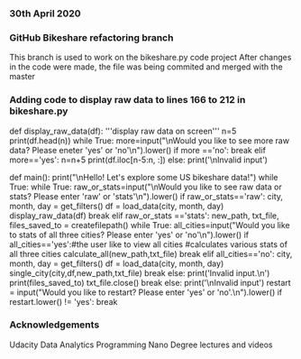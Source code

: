 ### 30th April 2020


### GitHub Bikeshare refactoring branch
This branch is used to work on the bikeshare.py code project
After changes in the code were made, the file was being commited and merged with the master

### Adding code to display raw data to lines 166 to 212 in bikeshare.py
def display_raw_data(df):
    '''display raw data on screen'''
    n=5
    print(df.head(n))
    while True:
        more=input("\nWould you like to see more raw data?  Please eneter 'yes' or 'no'\n").lower()
        if more =='no':
            break
        elif more=='yes':
            n=n+5
            print(df.iloc[n-5:n, :])
        else:
            print('\nInvalid input')

def main():
    print("\nHello! Let\'s explore some US bikeshare data!")
    while True:
        while True:
            raw_or_stats=input("\nWould you like to see raw data or stats?   Please enter 'raw' or 'stats'\n").lower()
            if raw_or_stats=='raw':
                city, month, day = get_filters()
                df = load_data(city, month, day)
                display_raw_data(df)
                break
            elif raw_or_stats =='stats':
                new_path, txt_file, files_saved_to = createfilepath()
                while True:
                    all_cities=input("Would you like to stats of all three cities?  Please enter 'yes' or 'no'\n").lower()
                    if all_cities=='yes':#the user like to view all cities
                            #calculates various stats of all three cities
                        calculate_all(new_path,txt_file)
                        break
                    elif all_cities=='no':
                        city, month, day = get_filters()
                        df = load_data(city, month, day)
                        single_city(city,df,new_path,txt_file)
                        break
                    else:
                        print('Invalid input.\n')
                print(files_saved_to)
                txt_file.close()
                break
            else:
                print('\nInvalid input')
        restart = input("Would you like to restart? Please enter 'yes' or 'no'.\n").lower()
        if restart.lower() != 'yes':
            break

### Acknowledgements
Udacity Data Analytics Programming Nano Degree lectures and videos
